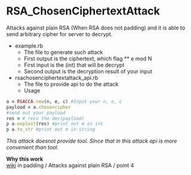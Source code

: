 # RSA_ChosenCiphertextAttack
Attacks against plain RSA (When RSA does not padding) and it is able to send arbitrary cipher  for server to decrypt.

* example.rb  
  * The file to generate such attack
   * First output is the ciphertext, which flag ** e mod N
   * First input is the (int) that will be decrypt
   * Second output is the decryption result of your input
* rsachosenciphertextattack_api.rb
  * The file to provide api to do the attack  
   * Usage  
```ruby
a = RSACCA.new(n, e, c) #Input your n, e, c
payload = a.chosencipher
#send out your payload
res = # recv the dec(payload)
p a.exploit(res) #print out m in int
p a.to_str #print out m in string
```
*This attack doesnot provide tool. Since that in this attack api is more convenient than tool.*  

**Why this work**  
  [wiki](https://en.wikipedia.org/wiki/RSA_(cryptosystem))  in padding / Attacks against plain RSA / point 4
